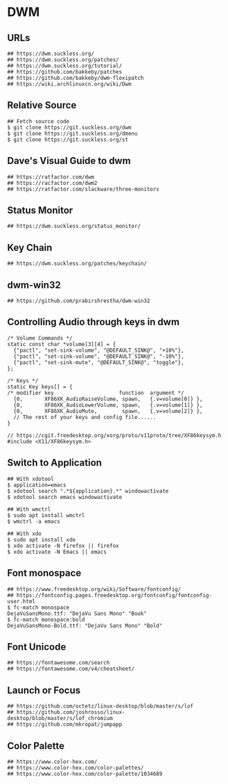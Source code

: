 DWM
===

## URLs

    ## https://dwm.suckless.org/
    ## https://dwm.suckless.org/patches/
    ## https://dwm.suckless.org/tutorial/
    ## https://github.com/bakkeby/patches
    ## https://github.com/bakkeby/dwm-flexipatch
    ## https://wiki.archlinuxcn.org/wiki/Dwm

## Relative Source

    ## Fetch source code
    $ git clone https://git.suckless.org/dwm
    $ git clone https://git.suckless.org/dmenu
    $ git clone https://git.suckless.org/st

## Dave's Visual Guide to dwm

    ## https://ratfactor.com/dwm
    ## https://racfactor.com/dwm2
    ## https://ratfactor.com/slackware/three-monitors

## Status Monitor

    ## https://dwm.suckless.org/status_monitor/

## Key Chain

    ## https://dwm.suckless.org/patches/keychain/

## dwm-win32

    ## https://github.com/prabirshrestha/dwm-win32

## Controlling Audio through keys in dwm

    /* Volume Commands */
    static const char *volume[3][4] = {
      {"pactl", "set-sink-volume", "@DEFAULT_SINK@", "+10%"},
      {"pactl", "set-sink-volume", "@DEFAULT_SINK@", "-10%"},
      {"pactl", "set-sink-mute", "@DEFAULT_SINK@", "toggle"},
    };

    /* Keys */
    static Key keys[] = {
    /* modifier key                     function  argument */
      {0,       XF86XK_AudioRaiseVolume, spawn,   {.v=volume[0]} },
      {0,       XF86XK_AudioLowerVolume, spawn,   {.v=volume[1]} },
      {0,       XF86XK_AudioMute,        spawn,   {.v=volume[2]} },
      // The rest of your keys and config file......
    }

    // https://cgit.freedesktop.org/xorg/proto/x11proto/tree/XF86keysym.h
    #include <X11/XF86keysym.h>


## Switch to Application

    ## With xdotool
    $ application=emacs
    $ xdotool search ".*${application}.*" windowactivate
    $ xdotool search emacs windowactivate

    ## With wmctrl
    $ sudo apt install wmctrl
    $ wmctrl -a emacs

    ## With xdo
    $ sudo apt install xdo
    $ xdo activate -N firefox || firefox
    $ xdo activate -N Emacs || emacs

## Font monospace

    ## https://www.freedesktop.org/wiki/Software/fontconfig/
    ## https://fontconfig.pages.freedesktop.org/fontconfig/fontconfig-user.html
    $ fc-match monospace
    DejaVuSansMono.ttf: "DejaVu Sans Mono" "Book"
    $ fc-match monospace:bold
    DejaVuSansMono-Bold.ttf: "DejaVu Sans Mono" "Bold"

## Font Unicode

    ## https://fontawesome.com/search
    ## https://fontawesome.com/v4/cheatsheet/

## Launch or Focus

    ## https://github.com/octetz/linux-desktop/blob/master/s/lof
    ## https://github.com/joshrosso/linux-desktop/blob/master/s/lof_chromium
    ## https://github.com/mkropat/jumpapp

## Color Palette

    ## https://www.color-hex.com/
    ## https://www.color-hex.com/color-palettes/
    ## https://www.color-hex.com/color-palette/1034689
